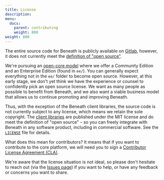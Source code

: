 ```yaml
---
title: License
description: 
menu:
  docs:
    parent: contributing
    weight: 800
weight: 800
---
```


The entire source code for Beneath is publicly available on [Gitlab](https://gitlab.com/beneath-hq/beneath), however, it does not currently meet the [definition of "open source"](https://opensource.org/osd).

We're pursuing an [open-core model](https://en.wikipedia.org/wiki/Open-core_model) where we offer a Community Edition and an Enterprise Edition (found in `ee/`). You can generally expect everything not in the `ee/` folder to become open source. However, at this early stage, we don't yet think we have the experience or counsel to confidently pick an open source license. We want as many people as possible to benefit from Beneath, and we also want a viable business model that allows us to continue promoting and improving Beneath. 

Thus, with the exception of the Beneath client libraries, the source code is not currently subject to any license, which means we retain the sole copyright. The [client libraries](https://gitlab.com/beneath-hq/beneath/-/tree/master/clients) are published under the MIT license and do meet the definition of "open source" – so you can freely integrate with Beneath in any software product, including in commercial software. See the [`LICENSE`](https://gitlab.com/beneath-hq/beneath/-/blob/master/LICENSE) file for details.

What does this mean for contributors? It means that if you want to contribute to the core platform, we will need you to sign a [Contributor License Agreement (CLA)](https://en.wikipedia.org/wiki/Contributor_License_Agreement). 

We're aware that the license situation is not ideal, so please don't hesitate to reach out (via the [Issues page](https://gitlab.com/beneath-hq/beneath/-/issues)) if you want to help, or have any feedback or concerns you want to share.
